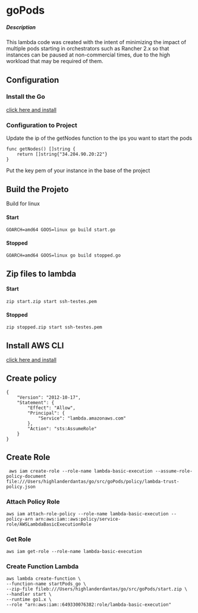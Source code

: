 # goPods

##### Description


This lambda code was created with the intent of minimizing the impact of multiple pods starting in orchestrators such as Rancher 2.x so that instances can be paused at non-commercial times, due to the high workload that may be required of them.


## Configuration

### Install the Go
[click here and install](https://golang.org/dl/)

### Configuration to Project

Update the ip of the getNodes function to the ips you want to start the pods

```
func getNodes() []string {
	return []string{"34.204.90.20:22"}
}
```

Put the key pem of your instance in the base of the project


## Build the Projeto

Build for linux


#### Start

```
GOARCH=amd64 GOOS=linux go build start.go
```

#### Stopped

```
GOARCH=amd64 GOOS=linux go build stopped.go
```

## Zip files to lambda


#### Start

```
zip start.zip start ssh-testes.pem 
```

#### Stopped

```
zip stopped.zip start ssh-testes.pem 
```

## Install AWS CLI

[click here and install](https://docs.aws.amazon.com/pt_br/cli/latest/userguide/cli-chap-install.html) 


## Create policy 

```
{
    "Version": "2012-10-17",
    "Statement": {
        "Effect": "Allow",
        "Principal": {
            "Service": "lambda.amazonaws.com"
        },
        "Action": "sts:AssumeRole"
    }
}
```

## Create Role

```
 aws iam create-role --role-name lambda-basic-execution --assume-role-policy-document file:///Users/highlanderdantas/go/src/goPods/policy/lambda-trust-policy.json
```

### Attach Policy Role

```
aws iam attach-role-policy --role-name lambda-basic-execution --policy-arn arn:aws:iam::aws:policy/service-role/AWSLambdaBasicExecutionRole
```
### Get Role

```
aws iam get-role --role-name lambda-basic-execution
```

### Create Function Lambda

```
aws lambda create-function \
--function-name startPods_go \
--zip-file fileb:///Users/highlanderdantas/go/src/goPods/start.zip \
--handler start \
--runtime go1.x \
--role "arn:aws:iam::649330076382:role/lambda-basic-execution"
```
